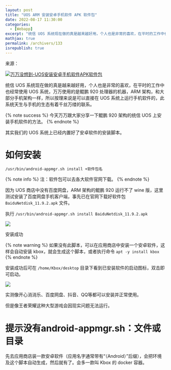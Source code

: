 ```yaml
---
layout: post
title: "UOS ARM 安装安卓手机软件 APK 软件包"
date: 2022-08-17 11:30:00
categories: 
  - [Webapp]
excerpt: "统信 UOS 系统现在做的真是越来越好用，个人也是非常的喜欢，在平时的工作中也经常使用 UOS 系统，万万使用的是鲲鹏 920 处理器的机器，ARM 架构，和大部分手机架构一样，所以按理来说是可以直接在 UOS 系统上运行手机软件的，此系统天生与手机的生态有着千丝万缕的联系。"
mathjax: true
permalink: /archivers/133
isrepublish: true
---
```


来源：

[![万万没想到-UOS安装安卓手机软件APK软件包](https://img.shields.io/badge/%E4%B8%87%E4%B8%87%E6%B2%A1%E6%83%B3%E5%88%B0-UOS%E5%AE%89%E8%A3%85%E5%AE%89%E5%8D%93%E6%89%8B%E6%9C%BA%E8%BD%AF%E4%BB%B6%20APK%E8%BD%AF%E4%BB%B6%E5%8C%85-brightgreen)](https://www.wanpeng.life/1604.html)

统信 UOS 系统现在做的真是越来越好用，个人也是非常的喜欢，在平时的工作中也经常使用 UOS 系统，万万使用的是鲲鹏 920 处理器的机器，ARM 架构，和大部分手机架构一样，所以按理来说是可以直接在 UOS 系统上运行手机软件的，此系统天生与手机的生态有着千丝万缕的联系。

{% note success %}
今天万万跟大家分享一下鲲鹏 920 架构的统信 UOS 上安装手机软件的方法。
{% endnote %}

其实我们的 UOS 系统上已经内置好了安卓软件的安装脚本。

# 如何安装

```bash
/usr/bin/android-appmgr.sh install +软件包名
```

{% note info %}
注：软件包可以去各大软件官网下载。
{% endnote %}

因为 UOS 商店中没有百度网盘，ARM 架构的鲲鹏 920 运行不了 wine 版，这里测试安装了百度网盘手机客户端，事先已在官网下载好软件包 ```BaiduNetdisk_11.9.2.apk``` 文件。

执行 ```/usr/bin/android-appmgr.sh install BaiduNetdisk_11.9.2.apk```

![](https://obs.wanpeng.life/wp-content/uploads/2021/05/ad.png)

<p style="align:center">安装成功</p>

{% note warning %}
如果没有此脚本，可以在应用商店中安装一个安卓软件，这样会自动安装 kbox，就会生成这个脚本，或者执行命令 ```apt -y install kbox```
{% endnote %}

安装成功后可在 ```/home/Kbox/desktop``` 目录下看到已安装软件的启动图标，双击即可启动。

![](https://obs.wanpeng.life/wp-content/uploads/2021/05/rj.png)

实测像开心消消乐、百度网盘、抖音、QQ等都可以安装并正常使用。

但是像王者荣耀这种大型游戏会因现实问题无法运行。

# 提示没有android-appmgr.sh：文件或目录

先去应用商店装一款安卓软件（应用名字通常带有“（Android）”后缀），会把环境及这个脚本自动生成，然后就有了。会多一款叫 Kbox 的 docker 容器。